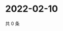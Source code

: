 # 2022-02-10

共 0 条

<!-- BEGIN WEIBO -->
<!-- 最后更新时间 Thu Feb 10 2022 04:00:45 GMT+0800 (China Standard Time) -->

<!-- END WEIBO -->
